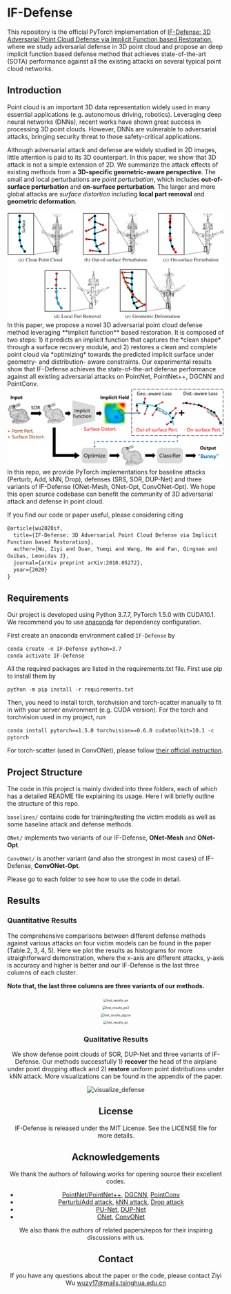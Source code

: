 # IF-Defense

This repository is the official PyTorch implementation of [IF-Defense: 3D Adversarial Point Cloud Defense via Implicit Function based Restoration](https://arxiv.org/abs/2010.05272), where we study adversarial defense in 3D point cloud and propose an deep implicit function based defense method that achieves state-of-the-art (SOTA) performance against all the existing attacks on several typical point cloud networks.

## Introduction

Point cloud is an important 3D data representation widely used in many essential applications (e.g. autonomous driving, robotics). Leveraging deep neural networks (DNNs), recent works have shown great success in processing 3D point clouds. However, DNNs are vulnerable to adversarial attacks, bringing security threat to those safety-critical applications.

Although adversarial attack and defense are widely studied in 2D images, little attention is paid to its 3D counterpart. In this paper, we show that 3D attack is not a simple extension of 2D. We summarize the attack effects of existing methods from a **3D-specific geometric-aware perspective**. The small and local perturbations are *point perturbation*, which includes **out-of-surface perturbation** and **on-surface perturbation**. The larger and more global attacks are *surface distortion* including **local part removal** and **geometric deformation**.

<center><img src="imgs/attack_effects.png" alt="attack_effects" style="zoom:100%;" /></center>
In this paper, we propose a novel 3D adversarial point cloud defense method leveraging **implicit function** based restoration. It is composed of two steps: 1) it predicts an implicit function that captures the *clean shape* through a surface recovery module, and 2) restores a clean and complete point cloud via *optimizing* towards the predicted implicit surface under geometry- and distribution- aware constraints. Our experimental results show that IF-Defense achieves the state-of-the-art defense performance against all existing adversarial attacks on PointNet, PointNet++, DGCNN and PointConv.

<center><img src="imgs/method_pipeline.png" alt="method_pipeline" style="zoom:100%;" /></center>
In this repo, we provide PyTorch implementations for baseline attacks (Perturb, Add, kNN, Drop), defenses (SRS, SOR, DUP-Net) and three variants of IF-Defense (ONet-Mesh, ONet-Opt, ConvONet-Opt). We hope this open source codebase can benefit the community of 3D adversarial attack and defense in point cloud.

If you find our code or paper useful, please considering citing

```
@article{wu2020if,
  title={IF-Defense: 3D Adversarial Point Cloud Defense via Implicit Function based Restoration},
  author={Wu, Ziyi and Duan, Yueqi and Wang, He and Fan, Qingnan and Guibas, Leonidas J},
  journal={arXiv preprint arXiv:2010.05272},
  year={2020}
}
```

## Requirements

Our project is developed using Python 3.7.7, PyTorch 1.5.0 with CUDA10.1. We recommend you to use [anaconda](https://www.anaconda.com/) for dependency configuration.

First create an anaconda environment called ```IF-Defense``` by

```shell
conda create -n IF-Defense python=3.7
conda activate IF-Defense
```

All the required packages are listed in the requirements.txt file. First use pip to install them by

```shell
python -m pip install -r requirements.txt
```

Then, you need to install torch, torchvision and torch-scatter manually to fit in with your server environment (e.g. CUDA version). For the torch and torchvision used in my project, run

```shell
conda install pytorch==1.5.0 torchvision==0.6.0 cudatoolkit=10.1 -c pytorch
```

For torch-scatter (used in ConvONet), please follow [their official instruction](https://github.com/rusty1s/pytorch_scatter).

## Project Structure

The code in this project is mainly divided into three folders, each of which has a detailed README file explaining its usage. Here I will briefly outline the structure of this repo.

```baselines/``` contains code for training/testing the victim models as well as some baseline attack and defense methods.

```ONet/``` implements two variants of our IF-Defense, **ONet-Mesh** and **ONet-Opt**.

```ConvONet/``` is another variant (and also the strongest in most cases) of IF-Defense, **ConvONet-Opt**.

Please go to each folder to see how to use the code in detail.

## Results

### Quantitative Results

The comprehensive comparisons between different defense methods against various attacks on four victim models can be found in the paper (Table.2, 3, 4, 5). Here we plot the results as histograms for more straightforward demonstration, where the x-axis are different attacks, y-axis is accuracy and higher is better and our IF-Defense is the last three columns of each cluster.

**Note that, the last three columns are three variants of our methods.**

<center><img src="imgs/hist_results_pn.png" alt="hist_results_pn" style="zoom:50%;" /></center>
<center><img src="imgs/hist_results_pn2.png" alt="hist_results_pn2" style="zoom:50%;" /></centercenter>

<center><img src="imgs/hist_results_dgcnn.png" alt="hist_results_dgcnn" style="zoom:50%;" /></center>
<center><img src="imgs/hist_results_pc.png" alt="hist_results_pc" style="zoom:50%;" /></center>


### Qualitative Results

We show defense point clouds of SOR, DUP-Net and three variants of IF-Defense. Our methods successfully 1) **recover** the head of the airplane under point dropping attack and 2) **restore** uniform point distributions under kNN attack. More visualizations can be found in the appendix of the paper.

<center><img src="imgs/visualize_defense.png" alt="visualize_defense" style="zoom:100%;" /></center>


## License

IF-Defense is released under the MIT License. See the LICENSE file for more details.

## Acknowledgements

We thank the authors of following works for opening source their excellent codes.

- [PointNet/PointNet++](https://github.com/yanx27/Pointnet_Pointnet2_pytorch), [DGCNN](https://github.com/WangYueFt/dgcnn), [PointConv](https://github.com/DylanWusee/pointconv_pytorch)
- [Perturb/Add attack](https://github.com/xiangchong1/3d-adv-pc), [kNN attack](https://github.com/jinyier/ai_pointnet_attack), [Drop attack](https://github.com/tianzheng4/PointCloud-Saliency-Maps)
- [PU-Net](https://github.com/lyqun/PU-Net_pytorch), [DUP-Net](https://github.com/RyanHangZhou/DUP-Net)
- [ONet](https://github.com/autonomousvision/occupancy_networks), [ConvONet](https://github.com/autonomousvision/convolutional_occupancy_networks)

We also thank the authors of related papers/repos for their inspiring discussions with us.

## Contact

If you have any questions about the paper or the code, please contact Ziyi Wu wuzy17@mails.tsinghua.edu.cn

